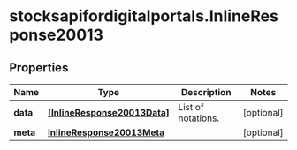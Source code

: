 # stocksapifordigitalportals.InlineResponse20013

## Properties

Name | Type | Description | Notes
------------ | ------------- | ------------- | -------------
**data** | [**[InlineResponse20013Data]**](InlineResponse20013Data.md) | List of notations. | [optional] 
**meta** | [**InlineResponse20013Meta**](InlineResponse20013Meta.md) |  | [optional] 


